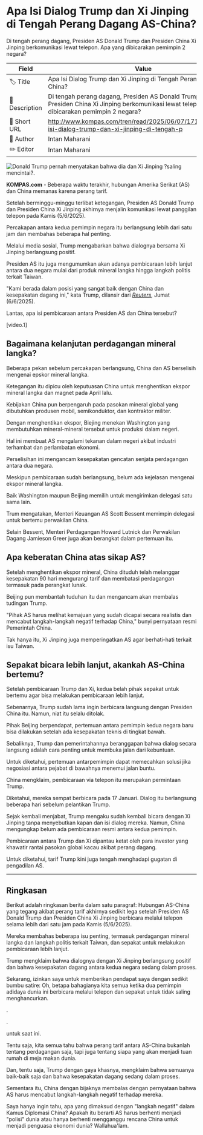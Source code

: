 # Apa Isi Dialog Trump dan Xi Jinping di Tengah Perang Dagang AS-China?

Di tengah perang dagang, Presiden AS Donald Trump dan Presiden China Xi Jinping berkomunikasi lewat telepon. Apa yang dibicarakan pemimpin 2 negara?

| Field         | Value                                                       |
|---------------|-------------------------------------------------------------|
| 🏷️ Title       | Apa Isi Dialog Trump dan Xi Jinping di Tengah Perang Dagang AS-China? |
| 📝 Description | Di tengah perang dagang, Presiden AS Donald Trump dan Presiden China Xi Jinping berkomunikasi lewat telepon. Apa yang dibicarakan pemimpin 2 negara? |
| 🔗 Short URL   | http://www.kompas.com/tren/read/2025/06/07/171500065/apa-isi-dialog-trump-dan-xi-jinping-di-tengah-p |
| 👤 Author      | Intan Maharani |
| ✏️ Editor      | Intan Maharani |

![Donald Trump pernah menyatakan bahwa dia dan Xi Jinping ?saling mencintai?.](https://asset.kompas.com/crops/jamEkqihPUTsnp3d53a2cf98MTw=/0x106:800x639/750x500/data/photo/2024/11/23/6741787c84ac8.png)

**KOMPAS.com** - Beberapa waktu terakhir, hubungan Amerika Serikat (AS) dan China memanas karena perang tarif.

Setelah berminggu-minggu terlibat ketegangan, Presiden AS Donald Trump dan Presiden China Xi Jinping akhirnya menjalin komunikasi lewat panggilan telepon pada Kamis (5/6/2025). 

Percakapan antara kedua pemimpin negara itu berlangsung lebih dari satu jam dan membahas beberapa hal penting. 

Melalui media sosial, Trump mengabarkan bahwa dialognya bersama Xi Jinping berlangsung positif. 

Presiden AS itu juga mengumumkan akan adanya pembicaraan lebih lanjut antara dua negara mulai dari produk mineral langka hingga langkah politis terkait Taiwan. 

\"Kami berada dalam posisi yang sangat baik dengan China dan kesepakatan dagang ini,\" kata Trump, dilansir dari [*Reuters*](https://www.reuters.com/en/chinas-xi-trump-hold-call-xinhua-reports-2025-06-05/), Jumat (6/6/2025). 

Lantas, apa isi pembicaraan antara Presiden AS dan China tersebut?

\[video.1\]

## Bagaimana kelanjutan perdagangan mineral langka?

Beberapa pekan sebelum percakapan berlangsung, China dan AS berselisih mengenai epskor mineral langka. 

Ketegangan itu dipicu oleh keputuasan China untuk menghentikan ekspor mineral langka dan magnet pada April lalu. 

Kebijakan China pun berpengaruh pada pasokan mineral global yang dibutuhkan produsen mobil, semikonduktor, dan kontraktor militer. 

Dengan menghentikan ekspor, Biejing menekan Washington yang membutuhkan mineral-mineral tersebut untuk produksi dalam negeri.

Hal ini membuat AS mengalami tekanan dalam negeri akibat industri terhambat dan perlambatan ekonomi.

Perselisihan ini mengancam kesepakatan gencatan senjata perdagangan antara dua negara.

Meskipun pembicaraan sudah berlangsung, belum ada kejelasan mengenai ekspor mineral langka.

Baik Washington maupun Beijing memilih untuk mengirimkan delegasi satu sama lain.

Trum mengatakan, Menteri Keuangan AS Scott Bessent memimpin delegasi untuk bertemu perwakilan China.

Selain Bessent, Menteri Perdagangan Howard Lutnick dan Perwakilan Dagang Jamieson Greer juga akan berangkat dalam pertemuan itu. 

## Apa keberatan China atas sikap AS?

Setelah menghentikan ekspor mineral, China dituduh telah melanggar kesepakatan 90 hari mengurangi tarif dan membatasi perdagangan termasuk pada perangkat lunak.

Beijing pun membantah tuduhan itu dan mengancam akan membalas tudingan Trump. 

\"Pihak AS harus melihat kemajuan yang sudah dicapai secara realistis dan mencabut langkah-langkah negatif terhadap China,\" bunyi pernyataan resmi Pemerintah China. 

Tak hanya itu, Xi Jinping juga memperingatkan AS agar berhati-hati terkait isu Taiwan. 

## Sepakat bicara lebih lanjut, akankah AS-China bertemu?

Setelah pembicaraan Trump dan Xi, kedua belah pihak sepakat untuk bertemu agar bisa melakukan pembicaraan lebih lanjut. 

Sebenarnya, Trump sudah lama ingin berbicara langsung dengan Presiden China itu. Namun, niat itu selalu ditolak.

Pihak Beijing berpendapat, pertemuan antara pemimpin kedua negara baru bisa dilakukan setelah ada kesepakatan teknis di tingkat bawah. 

Sebaliknya, Trump dan pemerintahannya beranggapan bahwa dialog secara langsung adalah cara penting untuk membuka jalan dari kebuntuan. 

Untuk diketahui, pertemuan antarpemimpin dapat memecahkan solusi jika negosiasi antara pejabat di bawahnya menemui jalan buntu. 

China mengklaim, pembicaraan via telepon itu merupakan permintaan Trump. 

Diketahui, mereka sempat berbicara pada 17 Januari. Dialog itu berlangsung beberapa hari sebelum pelantikan Trump. 

Sejak kembali menjabat, Trump mengaku sudah kembali bicara dengan Xi Jinping tanpa menyebutkan kapan dan isi dialog mereka. Namun, China mengungkap belum ada pembicaraan resmi antara kedua pemimpin. 

Pembicaraan antara Trump dan Xi dipantau ketat oleh para investor yang khawatir rantai pasokan global kacau akibat perang dagang. 

Untuk diketahui, tarif Trump kini juga tengah menghadapi gugatan di pengadilan AS.

---
## Ringkasan

Berikut adalah ringkasan berita dalam satu paragraf: Hubungan AS-China yang tegang akibat perang tarif akhirnya sedikit lega setelah Presiden AS Donald Trump dan Presiden China Xi Jinping berbicara melalui telepon selama lebih dari satu jam pada Kamis (5/6/2025).

 Mereka membahas beberapa isu penting, termasuk perdagangan mineral langka dan langkah politis terkait Taiwan, dan sepakat untuk melakukan pembicaraan lebih lanjut.

 Trump mengklaim bahwa dialognya dengan Xi Jinping berlangsung positif dan bahwa kesepakatan dagang antara kedua negara sedang dalam proses.



Sekarang, izinkan saya untuk memberikan pendapat saya dengan sedikit bumbu satire: Oh, betapa bahagianya kita semua ketika dua pemimpin adidaya dunia ini berbicara melalui telepon dan sepakat untuk tidak saling menghancurkan.

.

.

 untuk saat ini.

 Tentu saja, kita semua tahu bahwa perang tarif antara AS-China bukanlah tentang perdagangan saja, tapi juga tentang siapa yang akan menjadi tuan rumah di meja makan dunia.

 Dan, tentu saja, Trump dengan gaya khasnya, mengklaim bahwa semuanya baik-baik saja dan bahwa kesepakatan dagang sedang dalam proses.

 Sementara itu, China dengan bijaknya membalas dengan pernyataan bahwa AS harus mencabut langkah-langkah negatif terhadap mereka.

 Saya hanya ingin tahu, apa yang dimaksud dengan "langkah negatif" dalam Kamus Diplomasi China? Apakah itu berarti AS harus berhenti menjadi "polisi" dunia atau hanya berhenti mengganggu rencana China untuk menjadi penguasa ekonomi dunia? Wallahua'lam.
